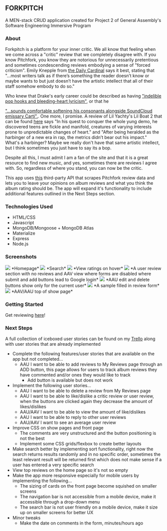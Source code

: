 ## FORKPITCH

A MEN-stack CRUD application created for Project 2 of General Assembly's Software Engineering Immersive Program

### About
Forkpitch is a platform for your inner critic. We all know that feeling when we come across a "critic" review that we completely disagree with. If you know Pitchfork, you know they are notorious for unnecessarily pretentious and sometimes condescending reviews embodying a sense of "forced criticism". Emily Knepple from [the Daily Cardinal](https://www.dailycardinal.com/article/2020/02/pitchforks-pretentious-problem) says it best, stating that "...most writers talk as if there’s something the reader doesn’t know or maybe wants to but just doesn’t have the artistic intellect that all of their staff somehow embody to do so." 

Who knew that Drake's early career could be described as having ["indelible pop hooks and bleeding-heart lyricism"](https://pitchfork.com/artists/27950-drake/), or that he 

["...sounds comfortable softening his consonants alongside SoundCloud emissary Carti".](https://pitchfork.com/reviews/albums/drake-dark-lane-demo-tapes/). One more, I promise. A review of Lil Yachty's Lil Boat 2 that can be found [here](https://pitchfork.com/reviews/albums/lil-yachty-lil-boat-2/) says "In his quest to conquer the whole yung demo, he discovered teens are fickle and manifold, creatures of varying interests prone to unpredictable changes of heart." and "After being heralded as the harbinger of a new era in rap, the metrics didn’t bear out his impact." What's a harbinger? Maybe we really don't have that same artistic intellect, but I think sometimes you just have to say its a bop. 

Despite all this, I must admit I am a fan of the site and that it is a great resource to find new music, and yes, sometimes there are reviews I agree with. So, regardless of where you stand, you can now be the critic.

This app uses [this](https://github.com/omardelarosa/pitchfork-npm) third-party API that scrapes Pitchfork review data and lets you to leave your opinions on album reviews and what you think the album rating should be. The app will expand it's functionality to include additional features outlined in the Next Steps section.

### Technologies Used
- HTML/CSS
- Javascript 
- MongoDB/Mongoose + MongoDB Atlas
- Materialize 
- Express
- Node.js 

### Screenshots

<img src="/imgs/1.png"/>
*Homepage*
<img src="/imgs/2.png"/>
*Search*
<img src="/imgs/3.png"/>
*View ratings on hover*
<img src="/imgs/4.png"/>
*A user review section with no reviews and AAV view where forms are disabled where submit and add buttons lead to Google login*
<img src="/imgs/5.png"/>
*AAU edit and delete buttons show only for the current user*
<img src="/imgs/6.png"/>
*A sample filled in review form*
<img src="/imgs/7.png"/>
*AAV/AAU top of show page*


### Getting Started 
Get reviewing [here](https://forkpitch.herokuapp.com)!

### Next Steps 
A full collection of iceboxed user stories can be found on my [Trello](https://trello.com/b/lpGplWHP/sei-project-2) along with user stories that are already implemented
- Complete the following features/user stories that are available on the app but not completed...
    - AAU I want to be able to add reviews to My Reviews page through an ADD button, this page allows for users to track album reviews they have commented and/or ones they would like to track
        - Add button is available but does not work
- Implement the following user stories...
    - AAU I want to be able to delete a review from My Reviews page
    - AAU I want to be able to like/dislike a critic review or user review, when the buttons are clicked again they decrease the amount of likes/dislikes
    - AAU/AAV I want to be able to view the amount of like/dislikes 
    - AAU I want to be able to reply to other user reviews
    - AAU/AAV I want to see an average user review 
- Improve CSS on show pages and front page
    - The comments are very unstructured and the button positioning is not the best
    - Implement some CSS grids/flexbox to create better layouts 
- Make search better by implementing sort functionality, right now the search returns results randomly and in no specific order, sometimes the least relevant result will be returned first which does not make sense if a user has entered a very specific search
- View top reviews on the home page so it's not so empty
- Make the app more responsive especially for mobile users by implementing the following...
    - The sizing of cards on the front page become squished on smaller screens 
    - The navigation bar is not accessible from a mobile device, make it accessible through a drop-down menu
    - The search bar is not user friendly on a mobile device, make it size up on smaller screens for better UX
- Minor tweaks
    - Make the date on comments in the form, minutes/hours ago